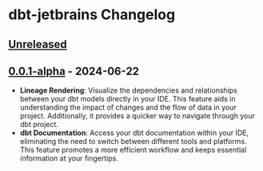 <!-- Keep a Changelog guide -> https://keepachangelog.com -->

# dbt-jetbrains Changelog

## [Unreleased]

## [0.0.1-alpha] - 2024-06-22

- **Lineage Rendering**: Visualize the dependencies and relationships between your dbt models directly in your IDE. This feature aids in understanding the impact of changes and the flow of data in your project. Additionally, it provides a quicker way to navigate through your dbt project.  
- **dbt Documentation**: Access your dbt documentation within your IDE, eliminating the need to switch between different tools and platforms. This feature promotes a more efficient workflow and keeps essential information at your fingertips.

[Unreleased]: https://github.com/ramonvermeulen/dbt-toolkit/compare/v0.0.1-alpha...HEAD
[0.0.1-alpha]: https://github.com/ramonvermeulen/dbt-toolkit/commits/v0.0.1-alpha
